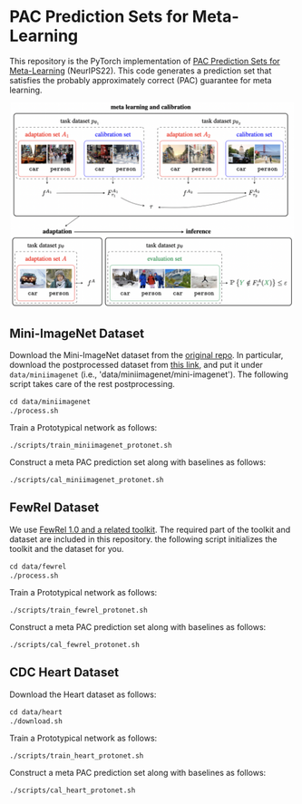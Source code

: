 # PAC Prediction Sets for Meta-Learning
This repository is the PyTorch implementation of [PAC Prediction Sets for Meta-Learning](https://arxiv.org/abs/2207.02440) (NeurIPS22).
This code generates a prediction set that satisfies the probably approximately correct (PAC) guarantee for meta learning. 

<p align="center"><img src=".github/teaser.png" width="500">

## Mini-ImageNet Dataset

Download the Mini-ImageNet dataset from the [original repo](https://github.com/yaoyao-liu/mini-imagenet-tools). 
In particular, download the postprocessed dataset from [this link](https://drive.google.com/open?id=137M9jEv8nw0agovbUiEN_fPl_waJ2jIj), and
put it under `data/miniimagenet` (i.e., 'data/miniimagenet/mini-imagenet'). 
The following script takes care of the rest postprocessing. 
```
cd data/miniimagenet
./process.sh
```

Train a Prototypical network as follows:
```  
./scripts/train_miniimagenet_protonet.sh 
```
  
Construct a meta PAC prediction set along with baselines as follows:
```
./scripts/cal_miniimagenet_protonet.sh
```

## FewRel Dataset
  
We use [FewRel 1.0 and a related toolkit](https://github.com/thunlp/FewRel). The required part of the toolkit and dataset are included in this repository.
the following script initializes the toolkit and the dataset for you.
```
cd data/fewrel
./process.sh
```
Train a Prototypical network as follows:
```  
./scripts/train_fewrel_protonet.sh 
```
  
Construct a meta PAC prediction set along with baselines as follows:
```
./scripts/cal_fewrel_protonet.sh
```


## CDC Heart Dataset

Download the Heart dataset as follows:
```
cd data/heart
./download.sh
```

Train a Prototypical network as follows:
```
./scripts/train_heart_protonet.sh
```

Construct a meta PAC prediction set along with baselines as follows:
```
./scripts/cal_heart_protonet.sh
```

